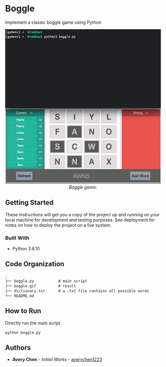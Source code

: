 # Boggle

Implement a classic boggle game using Python

<p align="center">
  <img width="600" height="500" src="https://github.com/averychen1223/boggle/blob/main/boggle.gif"/><br/>
  <em>Boggle game.</em>
</p>

## Getting Started

These instructions will get you a copy of the project up and running on your local machine for development and testing purposes. See deployment for notes on how to deploy the project on a live system.

### Built With

* Python 3.6.10

## Code Organization

```
.
├── boggle.py           # main script
├── boggle.gif          # result
├── dictionary.txt      # a .txt file contains all possible words
└── README.md
```

## How to Run

Directly run the main script

```
python boggle.py
```

## Authors

* **Avery Chen** - <i>Initial Works</i> - [averychen1223](https://github.com/averychen1223)
